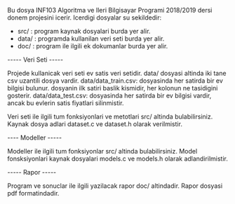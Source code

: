 Bu dosya INF103 Algoritma ve Ileri Bilgisayar Programi 2018/2019
dersi donem projesini icerir. Icerdigi dosyalar su sekildedir:


  - src/  : program kaynak dosyalari burda yer alir.
  - data/ : programda kullanilan veri seti burda yer alir.
  - doc/  : program ile ilgili ek dokumanlar burda yer alir.


----- Veri Seti -----

Projede kullanicak veri seti ev satis veri setidir.
   data/ dosyasi altinda iki tane csv uzantili dosya vardir.
     data/data_train.csv: dosyasinda her satirda bir ev bilgisi bulunur.
              dosyanin ilk satiri baslik kismidir, her kolonun ne tasidigini gosterir. 
     data/data_test.csv: dosyasinda her satirda bir ev bilgisi vardir,
              ancak bu evlerin satis fiyatlari silinmistir.


Veri seti ile ilgili tum fonksiyonlari ve metotlari src/ altinda bulabilirsiniz.
Kaynak dosya adlari dataset.c ve dataset.h olarak verilmistir.

---- Modeller -----

Modeller ile ilgili tum fonksiyonlar src/ altinda bulabilirsiniz.
Model fonsksiyonlari kaynak dosyalari models.c ve models.h olarak adlandirilmistir.

----- Rapor -----

Program ve sonuclar ile ilgili yazilacak rapor doc/ altindadir.
Rapor dosyasi pdf formatindadir.




